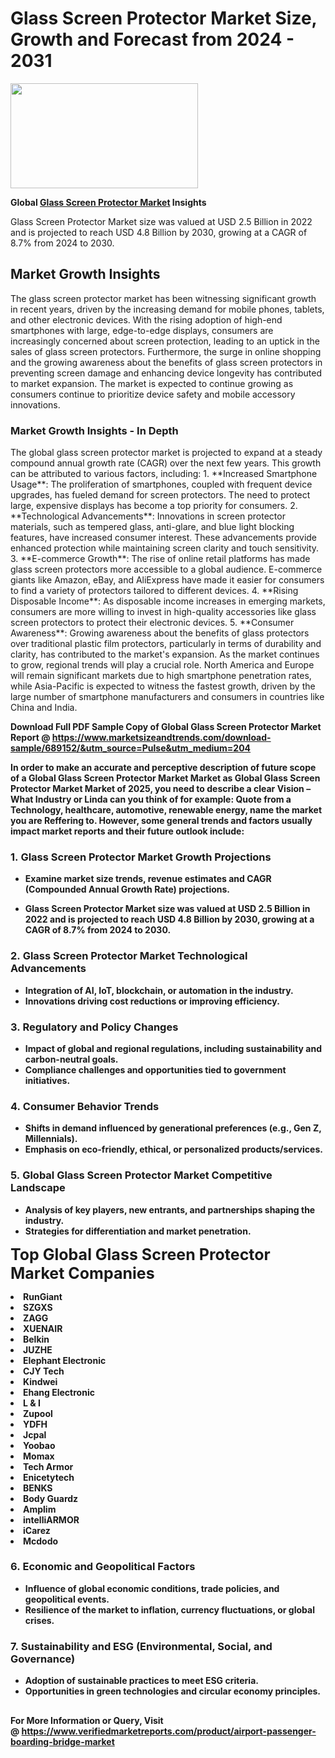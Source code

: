 <H1>Glass Screen Protector Market Size, Growth and Forecast from 2024 - 2031</H1><img class="aligncenter size-medium wp-image-584254" src="https://thirdeyenews.in/wp-content/uploads/2024/09/Global-Market-Research-300x168.jpeg" alt="" width="300" height="168" /><p><strong>Global&nbsp;<a href="https://www.marketsizeandtrends.com/download-sample/689152/&amp;utm_source=Pulse&amp;utm_medium=204">Glass Screen Protector Market</a> Insights</strong></p><p>Glass Screen Protector Market size was valued at USD 2.5 Billion in 2022 and is projected to reach USD 4.8 Billion by 2030, growing at a CAGR of 8.7% from 2024 to 2030.</p><p><h2>Market Growth Insights</h2> The glass screen protector market has been witnessing significant growth in recent years, driven by the increasing demand for mobile phones, tablets, and other electronic devices. With the rising adoption of high-end smartphones with large, edge-to-edge displays, consumers are increasingly concerned about screen protection, leading to an uptick in the sales of glass screen protectors. Furthermore, the surge in online shopping and the growing awareness about the benefits of glass screen protectors in preventing screen damage and enhancing device longevity has contributed to market expansion. The market is expected to continue growing as consumers continue to prioritize device safety and mobile accessory innovations. <p><strong></strong></p> <h3>Market Growth Insights - In Depth</h3> The global glass screen protector market is projected to expand at a steady compound annual growth rate (CAGR) over the next few years. This growth can be attributed to various factors, including: 1. **Increased Smartphone Usage**: The proliferation of smartphones, coupled with frequent device upgrades, has fueled demand for screen protectors. The need to protect large, expensive displays has become a top priority for consumers. 2. **Technological Advancements**: Innovations in screen protector materials, such as tempered glass, anti-glare, and blue light blocking features, have increased consumer interest. These advancements provide enhanced protection while maintaining screen clarity and touch sensitivity. 3. **E-commerce Growth**: The rise of online retail platforms has made glass screen protectors more accessible to a global audience. E-commerce giants like Amazon, eBay, and AliExpress have made it easier for consumers to find a variety of protectors tailored to different devices. 4. **Rising Disposable Income**: As disposable income increases in emerging markets, consumers are more willing to invest in high-quality accessories like glass screen protectors to protect their electronic devices. 5. **Consumer Awareness**: Growing awareness about the benefits of glass protectors over traditional plastic film protectors, particularly in terms of durability and clarity, has contributed to the market's expansion. As the market continues to grow, regional trends will play a crucial role. North America and Europe will remain significant markets due to high smartphone penetration rates, while Asia-Pacific is expected to witness the fastest growth, driven by the large number of smartphone manufacturers and consumers in countries like China and India. <p><strong></p><p><span class=""><strong>Download Full PDF Sample Copy of Global Glass Screen Protector Market Report</strong> @ <a href="https://www.marketsizeandtrends.com/download-sample/689152/&amp;utm_source=Pulse&amp;utm_medium=204" target="_blank">https://www.marketsizeandtrends.com/download-sample/689152/&amp;utm_source=Pulse&amp;utm_medium=204</a></span></p><p>In order to make an accurate and perceptive description of future scope of a Global&nbsp;Glass Screen Protector Market Market as Global&nbsp;Glass Screen Protector Market Market of 2025, you need to describe a clear Vision &ndash; What Industry or Linda can you think of for example: Quote from a Technology, healthcare, automotive, renewable energy, name the market you are Reffering to. However, some general trends and factors usually impact market reports and their future outlook include:</p><h3>1.&nbsp;<strong>Glass Screen Protector Market Growth Projections</strong></h3><ul><li>Examine market size trends, revenue estimates and CAGR (Compounded Annual Growth Rate) projections.</li><li><p>Glass Screen Protector Market size was valued at USD 2.5 Billion in 2022 and is projected to reach USD 4.8 Billion by 2030, growing at a CAGR of 8.7% from 2024 to 2030.</p></li></ul><h3>2.&nbsp;<strong>Glass Screen Protector Market Technological Advancements</strong></h3><ul><li>Integration of AI, IoT, blockchain, or automation in the industry.</li><li>Innovations driving cost reductions or improving efficiency.</li></ul><h3>3.&nbsp;<strong>Regulatory and Policy Changes</strong></h3><ul><li>Impact of global and regional regulations, including sustainability and carbon-neutral goals.</li><li>Compliance challenges and opportunities tied to government initiatives.</li></ul><h3>4.&nbsp;<strong>Consumer Behavior Trends</strong></h3><ul><li>Shifts in demand influenced by generational preferences (e.g., Gen Z, Millennials).</li><li>Emphasis on eco-friendly, ethical, or personalized products/services.</li></ul><h3>5.&nbsp;<strong>Global Glass Screen Protector Market Competitive Landscape</strong></h3><ul><li>Analysis of key players, new entrants, and partnerships shaping the industry.</li><li>Strategies for differentiation and market penetration.</li></ul><p data-pm-slice="1 1 []"><span style="color: inherit; font-family: inherit; font-size: 25px;">Top Global Glass Screen Protector Market Companies</span></p><div class="" data-test-id=""><p><li> RunGiant</li><li> SZGXS</li><li> ZAGG</li><li> XUENAIR</li><li> Belkin</li><li> JUZHE</li><li> Elephant Electronic</li><li> CJY Tech</li><li> Kindwei</li><li> Ehang Electronic</li><li> L & I</li><li> Zupool</li><li> YDFH</li><li> Jcpal</li><li> Yoobao</li><li> Momax</li><li> Tech Armor</li><li> Enicetytech</li><li> BENKS</li><li> Body Guardz</li><li> Amplim</li><li> intelliARMOR</li><li> iCarez</li><li> Mcdodo</li></p></div><h3>6.&nbsp;<strong>Economic and Geopolitical Factors</strong></h3><ul><li>Influence of global economic conditions, trade policies, and geopolitical events.</li><li>Resilience of the market to inflation, currency fluctuations, or global crises.</li></ul><h3>7.&nbsp;<strong>Sustainability and ESG (Environmental, Social, and Governance)</strong></h3><ul><li>Adoption of sustainable practices to meet ESG criteria.</li><li>Opportunities in green technologies and circular economy principles.</li></ul><h2><strong style="font-size: 14px;">For More Information or Query, Visit @&nbsp;</strong><a style="background-color: #ffffff; font-size: 14px;" href="https://www.marketsizeandtrends.com/report/glass-screen-protector-market/" target="_blank">https://www.verifiedmarketreports.com/product/airport-passenger-boarding-bridge-market</a></h2>
